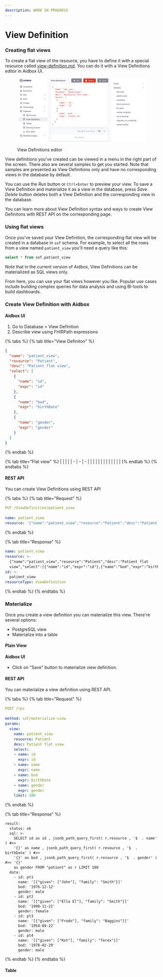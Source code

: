 ```yaml
---
description: WORK IN PROGRESS
---
```


# View Definition

### Creating flat views

To create a flat view of the resource, you have to define it with a special resource called [view-definition.md](view-definition.md "mention"). You can do it with a View Definitions editor in Aidbox UI.

<figure><img src="../../.gitbook/assets/image (97).png" alt=""><figcaption><p>View Definitions editor</p></figcaption></figure>

View definitions you've created can be viewed in a menu in the right part of the screen. There also are several samples to get you started. Note that samples are presented as View Definitions only and have no corresponding views in the database by default.

You can use the _Run_ button or `Ctrl+Enter` to preview your view. To save a View Definition and materialize it as a view in the database, press _Save_. _Delete_ button deletes both a View Definition and the corresponding view in the database.

You can learn more about View Definition syntax and ways to create View Definitons with REST API on the corresponding page.

### Using flat views

Once you've saved your View Definition, the corresponding flat view will be created in a database in `sof` schema. For example, to select all the rows from a view named `patient_view` you'll need a query like this:

```sql
select * from sof.patient_view
```

Note that in the current version of Aidbox, View Definitions can be materialized as SQL views only.

From here, you can use your flat views however you like. Popular use cases include building complex queries for data analysis and using BI-tools to build dashboards.

### Create View Definition with Aidbox

#### Aidbox UI

1. Go to Database > View Definition
2. Describe view using FHIRPath expressions

{% tabs %}
{% tab title="View Definiton" %}
```json
{
  "name": "patient_view",
  "resource": "Patient",
  "desc": "Patient flat view",
  "select": [
    {
      "name": "id",
      "expr": "id"
    },
    {
      "name": "bod",
      "expr": "birthDate"
    },
    {
      "name": "gender",
      "expr": "gender"
    }
  ]
}
```
{% endtab %}

{% tab title="Flat view" %}
|   |   |   |
| - | - | - |
|   |   |   |
|   |   |   |
|   |   |   |
{% endtab %}
{% endtabs %}

#### REST API

You can create View Definitions using REST API

{% tabs %}
{% tab title="Request" %}
```yaml
PUT /ViewDefinition/patient_view

name: patient_view
resource: '{"name":"patient_view","resource":"Patient","desc":"Patient flat view","select":[{"name":"id","expr":"id"},{"name":"bod","expr":"birthDate"},{"name":"gender","expr":"gender"}]}'
```
{% endtab %}

{% tab title="Response" %}
```yaml
name: patient_view
resource: >-
  {"name":"patient_view","resource":"Patient","desc":"Patient flat
  view","select":[{"name":"id","expr":"id"},{"name":"bod","expr":"birthDate"},{"name":"gender","expr":"gender"}]}
id: >-
  patient_view
resourceType: ViewDefinition
```
{% endtab %}
{% endtabs %}

### Materialize&#x20;

Once you create a view definition you can materialize this view. There're several options:&#x20;

* PostgreSQL view
* Materialize into a table

#### Plain View

#### Aidbox UI

* Click on "Save" button to materialize view definition.

#### REST API

You can materialize a view definition using REST API.

{% tabs %}
{% tab title="Request" %}
```yaml
POST /rpc

method: sof/materialize-view
params:
  view:
    name: patient_view
    resource: Patient
    desc: Patient flat view
    select:
    - name: id
      expr: id
    - name: name
      expr: name
    - name: bod
      expr: birthDate
    - name: gender
      expr: gender
    limit: 100
```
{% endtab %}

{% tab title="Response" %}
```
result:
  status: ok
  sql: >-
    SELECT id as id , jsonb_path_query_first( r.resource , '$  . name' ) #>>
    '{}' as name , jsonb_path_query_first( r.resource , '$  . birthDate' ) #>>
    '{}' as bod , jsonb_path_query_first( r.resource , '$  . gender' ) #>> '{}'
    as gender FROM "patient" as r LIMIT 100
  data:
    - id: pt1
      name: '[{"given": ["John"], "family": "Smith"}]'
      bod: '1976-12-12'
      gender: male
    - id: pt2
      name: '[{"given": ["Ella El"], "family": "Smith"}]'
      bod: '1998-11-22'
      gender: female
    - id: pt3
      name: '[{"given": ["Frodo"], "family": "Baggins"}]'
      bod: '1954-09-22'
      gender: male
    - id: pt4
      name: '[{"given": ["Kot"], "family": "Terex"}]'
      bod: '1978-02-29'
      gender: male
```
{% endtab %}
{% endtabs %}

#### Table
